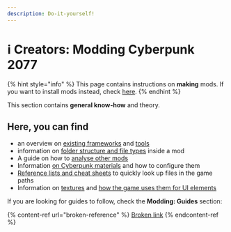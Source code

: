 ```yaml
---
description: Do-it-yourself!
---
```


# ℹ Creators: Modding Cyberpunk 2077

{% hint style="info" %}
This page contains instructions on **making** mods. If you want to install mods instead, check [here](../../help/users-modding-cyberpunk-2077/).&#x20;
{% endhint %}

This section contains **general know-how** and theory.&#x20;

## Here, you can find

* an overview on [existing frameworks](../core-mods-explained/) and [tools](../modding-tools/)
* information on [folder structure and file types](../files-and-what-they-do/) inside a mod
* A guide on how to [analyse other mods](analysing-other-mods.md)
* Information [on Cyberpunk materials](../materials/) and how to configure them
* [Reference lists and cheat sheets](../references-lists-and-overviews/) to quickly look up files in the game paths
* Information on [textures](../textures/) and [how the game uses them for UI elements](../textures/game-icons-the-inkatlas-file.md)

If you are looking for guides to follow, check the **Modding: Guides** section:

{% content-ref url="broken-reference" %}
[Broken link](broken-reference)
{% endcontent-ref %}
